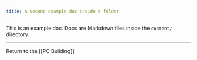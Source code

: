 ```yaml
---
title: A second example doc inside a folder
---
```

This is an example doc. Docs are Markdown files inside the `content/` directory.

---

Return to the [[PC Building]]
